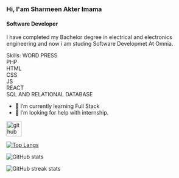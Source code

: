 ### Hi, I'am Sharmeen Akter Imama
#### Software Developer
I have completed my Bachelor degree in electrical and electronics engineering and  now i am studing Software Developmet At Omnia.

Skills: 
  WORD PRESS<br>
  PHP <br>
  HTML <br> 
  CSS <br> 
  JS <br>
  REACT <br>
  SQL AND RELATIONAL DATABASE <br>


- 🌱 I’m currently learning Full Stack 
- 🤔 I’m looking for help with internship. 


[<img src='https://cdn.jsdelivr.net/npm/simple-icons@3.0.1/icons/github.svg' alt='github' height='40'>](https://github.com/Imamasharmeen)  

[![Top Langs](https://github-readme-stats.vercel.app/api/top-langs/?username=Imamasharmeen)](https://github.com/anuraghazra/github-readme-stats)

![GitHub stats](https://github-readme-stats.vercel.app/api?username=Imamasharmeen&show_icons=true&count_private=true)  

![GitHub streak stats](https://streak-stats.demolab.com/?user=Imamasharmeen)  

 


